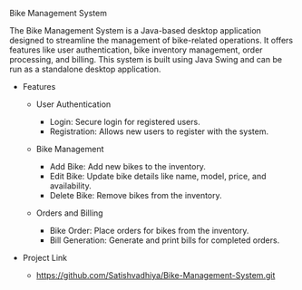 Bike Management System

The Bike Management System is a Java-based desktop application designed to streamline the management of bike-related operations. It offers features like user authentication, bike inventory management, order processing, and billing. This system is built using Java Swing and can be run as a standalone desktop application.

- Features
  
   - User Authentication
      - Login: Secure login for registered users.
      - Registration: Allows new users to register with the system.
        
   - Bike Management
      - Add Bike: Add new bikes to the inventory.
      - Edit Bike: Update bike details like name, model, price, and availability.
      - Delete Bike: Remove bikes from the inventory.
        
    - Orders and Billing
       - Bike Order: Place orders for bikes from the inventory.
       - Bill Generation: Generate and print bills for completed orders.

- Project Link
  - https://github.com/Satishvadhiya/Bike-Management-System.git
